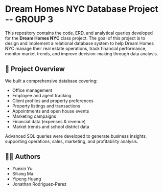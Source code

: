 # Dream Homes NYC Database Project -- GROUP 3

This repository contains the code, ERD, and analytical queries developed for the **Dream Homes NYC** class project. The goal of this project is to design and implement a relational database system to help Dream Homes NYC manage their real estate operations, track financial performance, monitor market trends, and improve decision-making through data analysis.

## 📂 Project Overview
We built a comprehensive database covering:
- Office management
- Employee and agent tracking
- Client profiles and property preferences
- Property listings and transactions
- Appointments and open house events
- Marketing campaigns
- Financial data (expenses & revenue)
- Market trends and school district data

Advanced SQL queries were developed to generate business insights, supporting operations, sales, marketing, and profitability analysis.

## 👨‍💻 Authors
- Yuexin Yu
- Siliang Ma
- Yipeng Huang
- Jonathan Rodriguez-Perez



